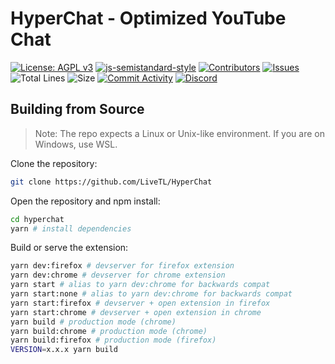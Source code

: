 # HyperChat - Optimized YouTube Chat

[![License: AGPL v3](https://img.shields.io/badge/License-AGPL%20v3-blue.svg)](https://www.gnu.org/licenses/agpl-3.0)
[![js-semistandard-style](https://img.shields.io/badge/code%20style-semistandard-brightgreen.svg)](https://github.com/standard/semistandard)
[![Contributors](https://img.shields.io/github/contributors/LiveTL/HyperChat)](https://github.com/LiveTL/HyperChat/contributors)
[![Issues](https://img.shields.io/github/issues/LiveTL/HyperChat)](https://github.com/LiveTL/HyperChat/issues)
![Total Lines](https://img.shields.io/tokei/lines/github/LiveTL/HyperChat)
![Size](https://img.shields.io/github/repo-size/LiveTL/HyperChat)
[![Commit Activity](https://img.shields.io/github/commit-activity/w/LiveTL/HyperChat)](https://github.com/LiveTL/HyperChat/commits/)
[![Discord](https://img.shields.io/discord/780938154437640232.svg?label=&logo=discord&logoColor=ffffff&color=7389D8&labelColor=6A7EC2)](https://discord.gg/uJrV3tmthg)

## Building from Source

> Note: The repo expects a Linux or Unix-like environment. If you are on Windows, use WSL.

Clone the repository:

```bash
git clone https://github.com/LiveTL/HyperChat
```

Open the repository and npm install:

```bash
cd hyperchat
yarn # install dependencies
```

Build or serve the extension:

```bash
yarn dev:firefox # devserver for firefox extension
yarn dev:chrome # devserver for chrome extension
yarn start # alias to yarn dev:chrome for backwards compat
yarn start:none # alias to yarn dev:chrome for backwards compat
yarn start:firefox # devserver + open extension in firefox
yarn start:chrome # devserver + open extension in chrome
yarn build # production mode (chrome)
yarn build:chrome # production mode (chrome)
yarn build:firefox # production mode (firefox)
VERSION=x.x.x yarn build
```
